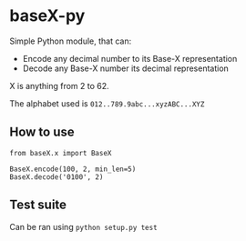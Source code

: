 # baseX-py

Simple Python module, that can:

*   Encode any decimal number to its Base-X representation
*   Decode any Base-X number its decimal representation

X is anything from 2 to 62.

The alphabet used is ``012..789.9abc...xyzABC...XYZ``
            
## How to use

    from baseX.x import BaseX

    BaseX.encode(100, 2, min_len=5)
    BaseX.decode('0100', 2)

## Test suite

Can be ran using ``python setup.py test``
